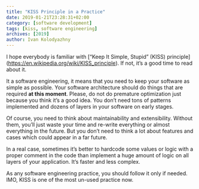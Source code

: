 ```yaml
---
title: "KISS Principle in a Practice"
date: 2019-01-21T23:28:31+02:00
category: [software development]
tags: [kiss, software engineering]
archives: [2019]
author: Ivan Kolodyazhny
---
```

I hope everybody is familiar with [“Keep It Simple, Stupid” (KISS) principle]
(https://en.wikipedia.org/wiki/KISS_principle). If not, it’s a good time to
read about it.

It a software engineering, it means that you need to keep your software as
simple as possible. Your software architecture should do things that are
required **at this moment**. Please, do not do premature optimization just
because you think it’s a good idea. You don’t need tons of patterns implemented
and dozens of layers in your software on early stages.

Of course, you need to think about maintainability and extensibility. Without
them, you’ll just waste your time and re-write everything or almost everything
in the future. But you don’t need to think a lot about features and cases which
could appear in a far future.

In a real case, sometimes it’s better to hardcode some values or logic with a
proper comment in the code than implement a huge amount of logic on all layers
of your application. It’s faster and less complex.

As any software engineering practice, you should follow it only if needed. IMO,
KISS is one of the most un-used practice now.
